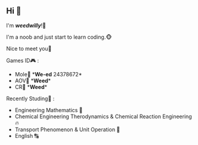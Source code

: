 ## Hi 👋
I'm *<b>weedwilly</b>*!🍁 

I'm a noob and just start to learn coding.🐵 

Nice to meet you👋 

Games ID🎮 : 
<ul>
<li>Mole🐹 *<b>We-ed</b> 24378672* </li>
<li>AOV📱 *<b><a>Weed</a></b>* </li>
<li>CR🫅 *<b>Weed</b>* </li>
</ul>
  
Recently Studing📖 : 
<ul>
<li>Engineering Mathematics 🔢</li>
<li>Chemical Engineering Therodynamics & Chemical Reaction Engineering 🔥</li>
<li>Transport Phenomenon & Unit Operation 🌊</li>
<li>English 🔠</li>
</ul>
